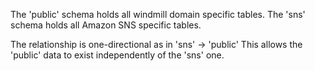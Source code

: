The 'public' schema holds all windmill domain specific tables.
The 'sns' schema holds all Amazon SNS specific tables.

The relationship is one-directional as in
	'sns' -> 'public'
This allows the 'public' data to exist independently of the 'sns' one.
